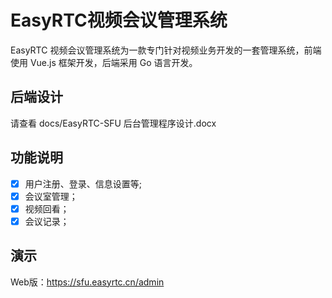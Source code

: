# EasyRTC视频会议管理系统

EasyRTC 视频会议管理系统为一款专门针对视频业务开发的一套管理系统，前端使用 Vue.js 框架开发，后端采用 Go 语言开发。

## 后端设计
请查看 docs/EasyRTC-SFU 后台管理程序设计.docx

## 功能说明
- [x] 用户注册、登录、信息设置等;
- [x] 会议室管理；
- [x] 视频回看；
- [x] 会议记录；

## 演示
Web版：<a href="https://sfu.easyrtc.cn/admin" target="_blank">https://sfu.easyrtc.cn/admin</a>